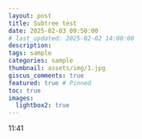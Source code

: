 ```yaml
---
layout: post
title: Subtree test
date: 2025-02-03 09:50:00
# last_updated: 2025-02-02 14:00:00
description:
tags: sample
categories: sample
thumbnail: assets/img/1.jpg
giscus_comments: true
featured: true # Pinned
toc: true
images:
  lightbox2: true
---
```


11:41
